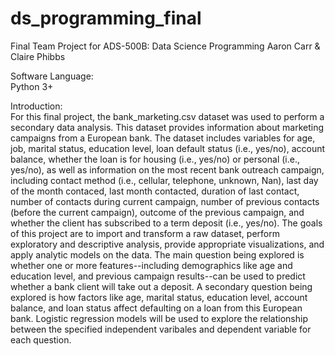 # ds_programming_final
Final Team Project for ADS-500B: Data Science Programming
Aaron Carr & Claire Phibbs

Software Language: \
Python 3+

Introduction: \
For this final project, the bank_marketing.csv dataset was used to perform a secondary data analysis. This dataset provides information about marketing campaigns from a European bank. The dataset includes variables for age, job, marital status, education level, loan default status (i.e., yes/no), account balance, whether the loan is for housing (i.e., yes/no) or personal (i.e., yes/no), as well as information on the most recent bank outreach campaign, including contact method (i.e., cellular, telephone, unknown, Nan), last day of the month contaced, last month contacted, duration of last contact, number of contacts during current campaign, number of previous contacts (before the current campaign), outcome of the previous campaign, and whether the client has subscribed to a term deposit (i.e., yes/no).
The goals of this project are to import and transform a raw dataset, perform exploratory and descriptive analysis, provide appropriate visualizations, and apply analytic models on the data.
The main question being explored is whether one or more features--including demographics like age and education level, and previous campaign results--can be used to predict whether a bank client will take out a deposit. A secondary question being explored is how factors like age, marital status, education level, account balance, and loan status affect defaulting on a loan from this European bank.
Logistic regression models will be used to explore the relationship between the specified independent varibales and dependent variable for each question.

